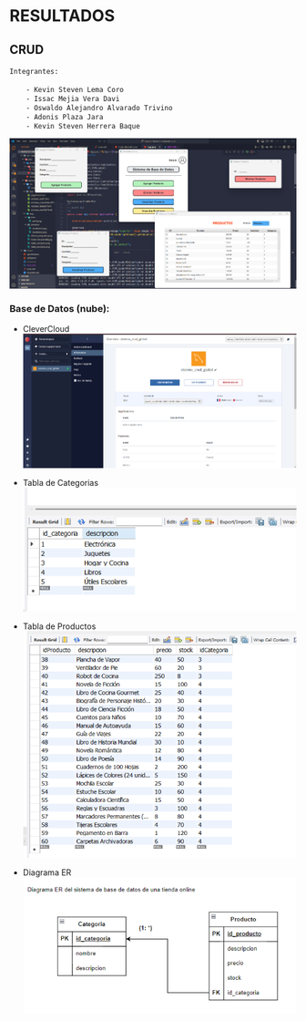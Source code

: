 # RESULTADOS
## CRUD

	Integrantes: 

		- Kevin Steven Lema Coro
		- Issac Mejia Vera Davi
		- Oswaldo Alejandro Alvarado Trivino
		- Adonis Plaza Jara
		- Kevin Steven Herrera Baque

![Programa](/src/main/resources/project/view/img/progress/resultado3.png)

### Base de Datos (nube): 
* CleverCloud
![Programa](/src/main/resources/project/view/img/Database-info/base-de-datos-nube.png)

* Tabla de Categorias
![Programa](/src/main/resources/project/view/img/Database-info/tabla_categoria.png)

* Tabla de Productos
![Programa](/src/main/resources/project/view/img/Database-info/tabla_producto.png)

* Diagrama ER
![Programa](/src/main/resources/project/view/img/ER/Diagrama%20ER.png)
